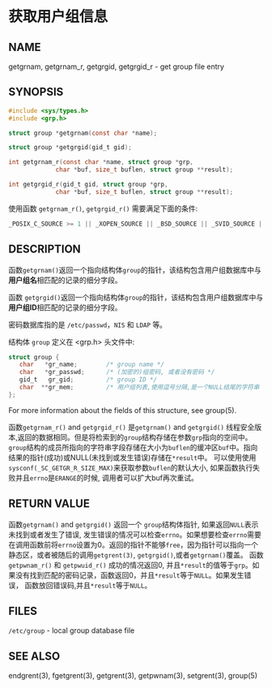 # 获取用户组信息

## NAME

getgrnam, getgrnam_r, getgrgid, getgrgid_r - get group file entry

## SYNOPSIS

```c
#include <sys/types.h>
#include <grp.h>

struct group *getgrnam(const char *name);

struct group *getgrgid(gid_t gid);

int getgrnam_r(const char *name, struct group *grp,
             char *buf, size_t buflen, struct group **result);

int getgrgid_r(gid_t gid, struct group *grp,
             char *buf, size_t buflen, struct group **result);
```

使用函数 `getgrnam_r()`, `getgrgid_r()` 需要满足下面的条件:

```c
_POSIX_C_SOURCE >= 1 || _XOPEN_SOURCE || _BSD_SOURCE || _SVID_SOURCE || _POSIX_SOURCE
```

## DESCRIPTION

函数`getgrnam()`返回一个指向结构体`group`的指针，该结构包含用户组数据库中与**用户组名**相匹配的记录的细分字段。

函数 `getgrgid()`返回一个指向结构体`group`的指针，该结构包含用户组数据库中与**用户组ID**相匹配的记录的细分字段。

密码数据库指的是 `/etc/passwd`，`NIS` 和 `LDAP` 等。

结构体 `group` 定义在 <grp.h> 头文件中:

```c
struct group {
   char   *gr_name;        /* group name */
   char   *gr_passwd;      /* (加密的)组密码, 或者没有密码 */
   gid_t   gr_gid;         /* group ID */
   char  **gr_mem;         /* 用户组列表,使用逗号分隔,是一个NULL结尾的字符串 */
};
```

For more information about the fields of this structure, see group(5).

函数`getgrnam_r()` and `getgrgid_r()` 是`getgrnam()` and `getgrgid()` 线程安全版本,返回的数据相同。但是将检索到的`group`结构存储在参数`grp`指向的空间中。`group`结构的成员所指向的字符串字段存储在大小为`buflen`的缓冲区`buf`中。指向结果的指针(成功)或NULL(未找到或发生错误)存储在`*result`中。
可以使用使用`sysconf(_SC_GETGR_R_SIZE_MAX)`来获取参数`buflen`的默认大小, 如果函数执行失败并且`errno`是`ERANGE`的时候, 调用者可以扩大buf再次重试。

## RETURN VALUE

函数`getgrnam()`  and  `getgrgid()` 返回一个 `group`结构体指针, 如果返回`NULL`表示未找到或者发生了错误, 发生错误的情况可以检查`errno`。如果想要检查`errno`需要在调用函数前将`errno`设置为0。返回的指针不能够`free`，因为指针可以指向一个静态区，或者被随后的调用`getgrent(3)`, `getgrgid()`,或者`getgrnam()`覆盖。
函数`getpwnam_r()` 和 `getpwuid_r()` 成功的情况返回0, 并且`*result`的值等于`grp`。如果没有找到匹配的密码记录，函数返回0，并且`*result`等于`NULL`。如果发生错误， 函数放回错误码,并且`*result`等于`NULL`。

## FILES

 `/etc/group` - local group database file

## SEE ALSO

endgrent(3), fgetgrent(3), getgrent(3), getpwnam(3), setgrent(3), group(5)
